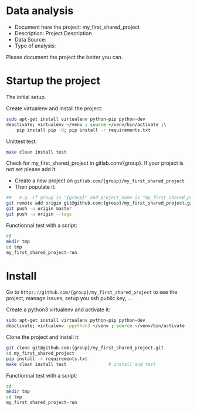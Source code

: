 # Data analysis
- Document here the project: my_first_shared_project
- Description: Project Description
- Data Source:
- Type of analysis:

Please document the project the better you can.

# Startup the project

The initial setup.

Create virtualenv and install the project:
```bash
sudo apt-get install virtualenv python-pip python-dev
deactivate; virtualenv ~/venv ; source ~/venv/bin/activate ;\
    pip install pip -U; pip install -r requirements.txt
```

Unittest test:
```bash
make clean install test
```

Check for my_first_shared_project in gitlab.com/{group}.
If your project is not set please add it:

- Create a new project on `gitlab.com/{group}/my_first_shared_project`
- Then populate it:

```bash
##   e.g. if group is "{group}" and project_name is "my_first_shared_project"
git remote add origin git@github.com:{group}/my_first_shared_project.git
git push -u origin master
git push -u origin --tags
```

Functionnal test with a script:

```bash
cd
mkdir tmp
cd tmp
my_first_shared_project-run
```

# Install

Go to `https://github.com/{group}/my_first_shared_project` to see the project, manage issues,
setup you ssh public key, ...

Create a python3 virtualenv and activate it:

```bash
sudo apt-get install virtualenv python-pip python-dev
deactivate; virtualenv -ppython3 ~/venv ; source ~/venv/bin/activate
```

Clone the project and install it:

```bash
git clone git@github.com:{group}/my_first_shared_project.git
cd my_first_shared_project
pip install -r requirements.txt
make clean install test                # install and test
```
Functionnal test with a script:

```bash
cd
mkdir tmp
cd tmp
my_first_shared_project-run
```
